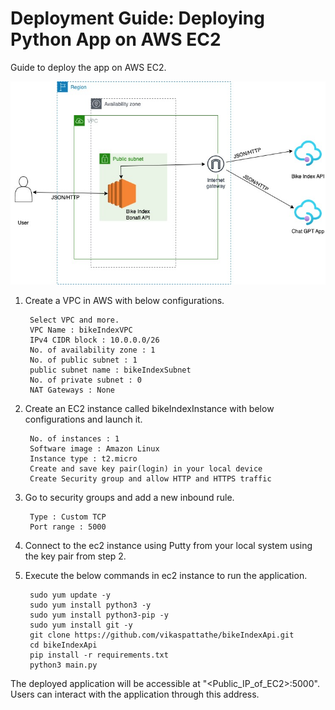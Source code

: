 # Deployment Guide: Deploying Python App on AWS EC2

Guide to deploy the app on AWS EC2.

![Alt text](image.png)

1. Create a VPC in AWS with below configurations.

        Select VPC and more.
        VPC Name : bikeIndexVPC
        IPv4 CIDR block : 10.0.0.0/26
        No. of availability zone : 1
        No. of public subnet : 1
        public subnet name : bikeIndexSubnet
        No. of private subnet : 0
        NAT Gateways : None

2. Create an EC2 instance called bikeIndexInstance with below configurations and launch it. 

        No. of instances : 1
        Software image : Amazon Linux
        Instance type : t2.micro
        Create and save key pair(login) in your local device
        Create Security group and allow HTTP and HTTPS traffic

3. Go to security groups and add a new inbound rule.

        Type : Custom TCP
        Port range : 5000

4. Connect to the ec2 instance using Putty from your local system using the key pair from step 2.

5. Execute the below commands in ec2 instance to run the application.

        sudo yum update -y
        sudo yum install python3 -y
        sudo yum install python3-pip -y
        sudo yum install git -y
        git clone https://github.com/vikaspattathe/bikeIndexApi.git
        cd bikeIndexApi
        pip install -r requirements.txt
        python3 main.py

The deployed application will be accessible at "\<Public_IP_of_EC2\>:5000". Users can interact with the application through this address.





